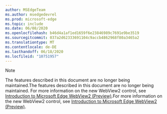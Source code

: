 ```yaml
---
author: MSEdgeTeam
ms.author: msedgedevrel
ms.prod: microsoft-edge
ms.topic: include
ms.date: 06/08/2020
ms.openlocfilehash: b46d4a1af1ed1659f6e23846989c7691e9be3519
ms.sourcegitcommit: 037a2d62333691104c9accb4862968f80a3465a2
ms.translationtype: MT
ms.contentlocale: de-DE
ms.lasthandoff: 06/18/2020
ms.locfileid: "10751957"
---
```

> [!NOTE]
> <span data-ttu-id="89c50-101">The features described in this document are no longer being maintained.</span><span class="sxs-lookup"><span data-stu-id="89c50-101">The features described in this document are no longer being maintained.</span></span> <span data-ttu-id="89c50-102">For more information on the new WebView2 control, see [Introduction to Microsoft Edge WebView2 (Preview)][MicrosoftEdgeWebview2Index].</span><span class="sxs-lookup"><span data-stu-id="89c50-102">For more information on the new WebView2 control, see [Introduction to Microsoft Edge WebView2 (Preview)][MicrosoftEdgeWebview2Index].</span></span>  

<!-- image links -->  

<!-- links -->  

[MicrosoftEdgeWebview2Index]: /microsoft-edge/webview2/index "Microsoft Edge (Chromium) WebView2 (Preview)"

